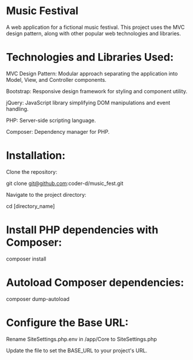 # Music Festival
A web application for a fictional music festival. This project uses the MVC design pattern, along with other popular web technologies and libraries.

# Technologies and Libraries Used:
MVC Design Pattern: Modular approach separating the application into Model, View, and Controller components.  

Bootstrap: Responsive design framework for styling and component utility. 

jQuery: JavaScript library simplifying DOM manipulations and event handling.  

PHP: Server-side scripting language.  

Composer: Dependency manager for PHP.  
# Installation:
Clone the repository:

git clone git@github.com:coder-d/music_fest.git

Navigate to the project directory:

cd [directory_name]

# Install PHP dependencies with Composer:
composer install

# Autoload Composer dependencies:
composer dump-autoload


# Configure the Base URL:
Rename SiteSettings.php.env in /app/Core to SiteSettings.php

Update the file to set the BASE_URL to your project's URL.